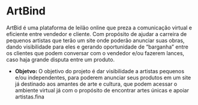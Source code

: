 # ArtBind
ArtBid é uma plataforma de leilão online que preza a comunicação virtual e eficiente
entre vendedor e cliente. Com propósito de ajudar a carreira de pequenos artistas que
terão um site onde poderão anunciar suas obras, dando visibilidade para eles e
gerando oportunidade de “barganha” entre os clientes que podem conversar com o
vendedor e/ou fazerem lances, caso haja grande disputa entre um produto.

- **Objetvo:**
    O objetivo do projeto é dar visibilidade a artistas pequenos e/ou independentes, para
    poderem anunciar seus produtos em um site já destinado aos amantes de arte e
    cultura, que podem acessar o ambiente virtual já com o propósito de encontrar artes
    únicas e apoiar artistas.fina